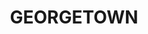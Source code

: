 ---
lastmod: '2025-04-06T06:05:20+00:00'
latitude: -32.905633
layout: suburb
longitude: 151.722243
postcode: '2298'
state: NSW
title: GEORGETOWN
url: /nsw/georgetown/
---